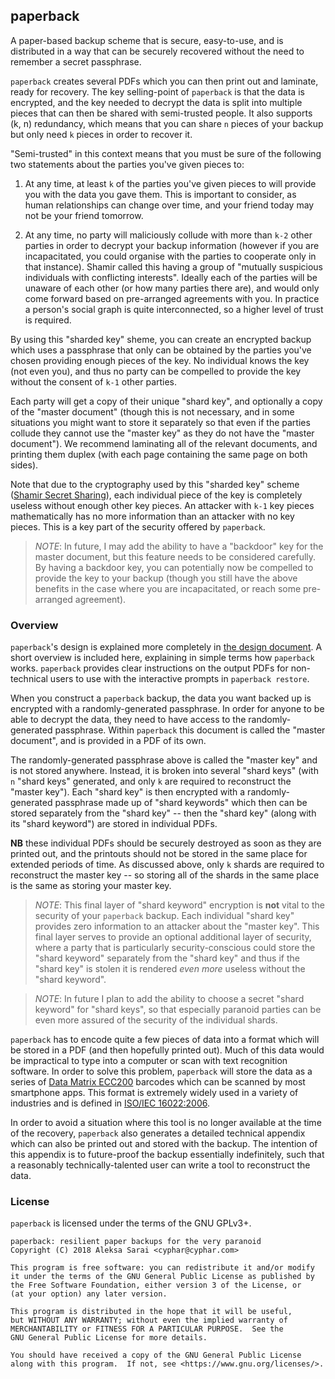 ## paperback ##

A paper-based backup scheme that is secure, easy-to-use, and is distributed in
a way that can be securely recovered without the need to remember a secret
passphrase.

`paperback` creates several PDFs which you can then print out and laminate,
ready for recovery. The key selling-point of `paperback` is that the data is
encrypted, and the key needed to decrypt the data is split into multiple pieces
that can then be shared with semi-trusted people. It also supports (k, n)
redundancy, which means that you can share `n` pieces of your backup
but only need `k` pieces in order to recover it.

"Semi-trusted" in this context means that you must be sure of the following two
statements about the parties you've given pieces to:

1. At any time, at least `k` of the parties you've given pieces to will provide
   you with the data you gave them. This is important to consider, as human
   relationships can change over time, and your friend today may not be your
   friend tomorrow.

2. At any time, no party will maliciously collude with more than `k-2` other
   parties in order to decrypt your backup information (however if you are
   incapacitated, you could organise with the parties to cooperate only in that
   instance).  Shamir called this having a group of "mutually suspicious
   individuals with conflicting interests". Ideally each of the parties will be
   unaware of each other (or how many parties there are), and would only come
   forward based on pre-arranged agreements with you. In practice a person's
   social graph is quite interconnected, so a higher level of trust is
   required.

By using this "sharded key" sheme, you can create an encrypted backup which
uses a passphrase that only can be obtained by the parties you've chosen
providing enough pieces of the key. No individual knows the key (not even you),
and thus no party can be compelled to provide the key without the consent of
`k-1` other parties.

Each party will get a copy of their unique "shard key", and optionally a copy
of the "master document" (though this is not necessary, and in some situations
you might want to store it separately so that even if the parties collude they
cannot use the "master key" as they do not have the "master document"). We
recommend laminating all of the relevant documents, and printing them duplex
(with each page containing the same page on both sides).

Note that due to the cryptography used by this "sharded key" scheme ([Shamir
Secret Sharing][shamir]), each individual piece of the key is completely
useless without enough other key pieces. An attacker with `k-1` key pieces
mathematically has no more information than an attacker with no key pieces.
This is a key part of the security offered by `paperback`.

> *NOTE*: In future, I may add the ability to have a "backdoor" key for the
> master document, but this feature needs to be considered carefully.  By
> having a backdoor key, you can potentially now be compelled to provide the
> key to your backup (though you still have the above benefits in the case
> where you are incapacitated, or reach some pre-arranged agreement).

[shamir]: https://en.wikipedia.org/wiki/Shamir%27s_Secret_Sharing

### Overview ###

`paperback`'s design is explained more completely in [the design
document](/DESIGN.md). A short overview is included here, explaining in simple
terms how `paperback` works. `paperback` provides clear instructions on the
output PDFs for non-technical users to use with the interactive prompts in
`paperback restore`.

When you construct a `paperback` backup, the data you want backed up is
encrypted with a randomly-generated passphrase. In order for anyone to be able
to decrypt the data, they need to have access to the randomly-generated
passphrase. Within `paperback` this document is called the "master document",
and is provided in a PDF of its own.

The randomly-generated passphrase above is called the "master key" and is not
stored anywhere. Instead, it is broken into several "shard keys" (with `n`
"shard keys" generated, and only `k` are required to reconstruct the "master
key"). Each "shard key" is then encrypted with a randomly-generated passphrase
made up of "shard keywords" which then can be stored separately from the "shard
key" -- then the "shard key" (along with its "shard keyword") are stored in
individual PDFs.

**NB** these individual PDFs should be securely destroyed as soon as they are
printed out, and the printouts should not be stored in the same place for
extended periods of time. As discussed above, only `k` shards are required to
reconstruct the master key -- so storing all of the shards in the same place is
the same as storing your master key.

> *NOTE*: This final layer of "shard keyword" encryption is **not** vital to
> the security of your `paperback` backup. Each individual "shard key" provides
> zero information to an attacker about the "master key". This final layer
> serves to provide an optional additional layer of security, where a party
> that is particularly security-conscious could store the "shard keyword"
> separately from the "shard key" and thus if the "shard key" is stolen it is
> rendered *even more* useless without the "shard keyword".

> *NOTE*: In future I plan to add the ability to choose a secret "shard
>         keyword" for "shard keys", so that especially paranoid parties can be
>         even more assured of the security of the individual shards.

`paperback` has to encode quite a few pieces of data into a format which will
be stored in a PDF (and then hopefully printed out). Much of this data would be
impractical to type into a computer or scan with text recognition software. In
order to solve this problem, `paperback` will store the data as a series of
[Data Matrix ECC200][datamatrix] barcodes which can be scanned by most
smartphone apps. This format is extremely widely used in a variety of
industries and is defined in [ISO/IEC 16022:2006][iso16022:2006].

In order to avoid a situation where this tool is no longer available at the
time of the recovery, `paperback` also generates a detailed technical appendix
which can also be printed out and stored with the backup. The intention of this
appendix is to future-proof the backup essentially indefinitely, such that a
reasonably technically-talented user can write a tool to reconstruct the data.

[datamatrix]: https://en.wikipedia.org/wiki/Data_Matrix
[iso16022:2006]: https://www.iso.org/standard/44230.html

### License ###

`paperback` is licensed under the terms of the GNU GPLv3+.

```
paperback: resilient paper backups for the very paranoid
Copyright (C) 2018 Aleksa Sarai <cyphar@cyphar.com>

This program is free software: you can redistribute it and/or modify
it under the terms of the GNU General Public License as published by
the Free Software Foundation, either version 3 of the License, or
(at your option) any later version.

This program is distributed in the hope that it will be useful,
but WITHOUT ANY WARRANTY; without even the implied warranty of
MERCHANTABILITY or FITNESS FOR A PARTICULAR PURPOSE.  See the
GNU General Public License for more details.

You should have received a copy of the GNU General Public License
along with this program.  If not, see <https://www.gnu.org/licenses/>.
```
